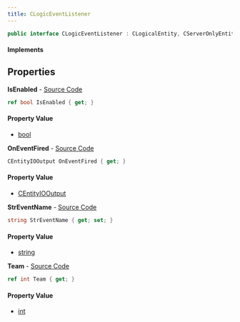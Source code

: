 ```yaml
---
title: CLogicEventListener
---
```


```csharp
public interface CLogicEventListener : CLogicalEntity, CServerOnlyEntity, CBaseEntity, CEntityInstance, ISchemaClass<CEntityInstance>, ISchemaClass<CBaseEntity>, ISchemaClass<CServerOnlyEntity>, ISchemaClass<CLogicalEntity>, ISchemaClass<CLogicEventListener>, ISchemaField, ISchemaClass, INativeHandle
```

#### Implements

## Properties

**IsEnabled** - [Source Code](https://github.com/swiftly-solution/swiftlys2/blob/main/managed/src/SwiftlyS2.Generated/Schemas/Interfaces/CLogicEventListener.cs#L18)

```csharp
ref bool IsEnabled { get; }
```

#### Property Value

- [bool](https://learn.microsoft.com/dotnet/api/system.boolean)

**OnEventFired** - [Source Code](https://github.com/swiftly-solution/swiftlys2/blob/main/managed/src/SwiftlyS2.Generated/Schemas/Interfaces/CLogicEventListener.cs#L22)

```csharp
CEntityIOOutput OnEventFired { get; }
```

#### Property Value

- [CEntityIOOutput](/docs/api/shared/schemadefinitions/centityiooutput)

**StrEventName** - [Source Code](https://github.com/swiftly-solution/swiftlys2/blob/main/managed/src/SwiftlyS2.Generated/Schemas/Interfaces/CLogicEventListener.cs#L16)

```csharp
string StrEventName { get; set; }
```

#### Property Value

- [string](https://learn.microsoft.com/dotnet/api/system.string)

**Team** - [Source Code](https://github.com/swiftly-solution/swiftlys2/blob/main/managed/src/SwiftlyS2.Generated/Schemas/Interfaces/CLogicEventListener.cs#L20)

```csharp
ref int Team { get; }
```

#### Property Value

- [int](https://learn.microsoft.com/dotnet/api/system.int32)

